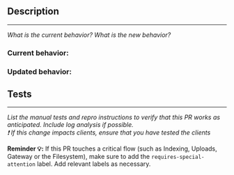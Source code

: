 ## Description
---
_What is the current behavior? What is the new behavior?_

### Current behavior:

### Updated behavior:

## Tests
---
_List the manual tests and repro instructions to verify that this PR works as anticipated. Include log analysis if possible._\
_:exclamation: If this change impacts clients, ensure that you have tested the clients_



**Reminder :bulb::** If this PR touches a critical flow (such as Indexing, Uploads, Gateway or the Filesystem), make sure to add the `requires-special-attention` label. Add relevant labels as necessary.